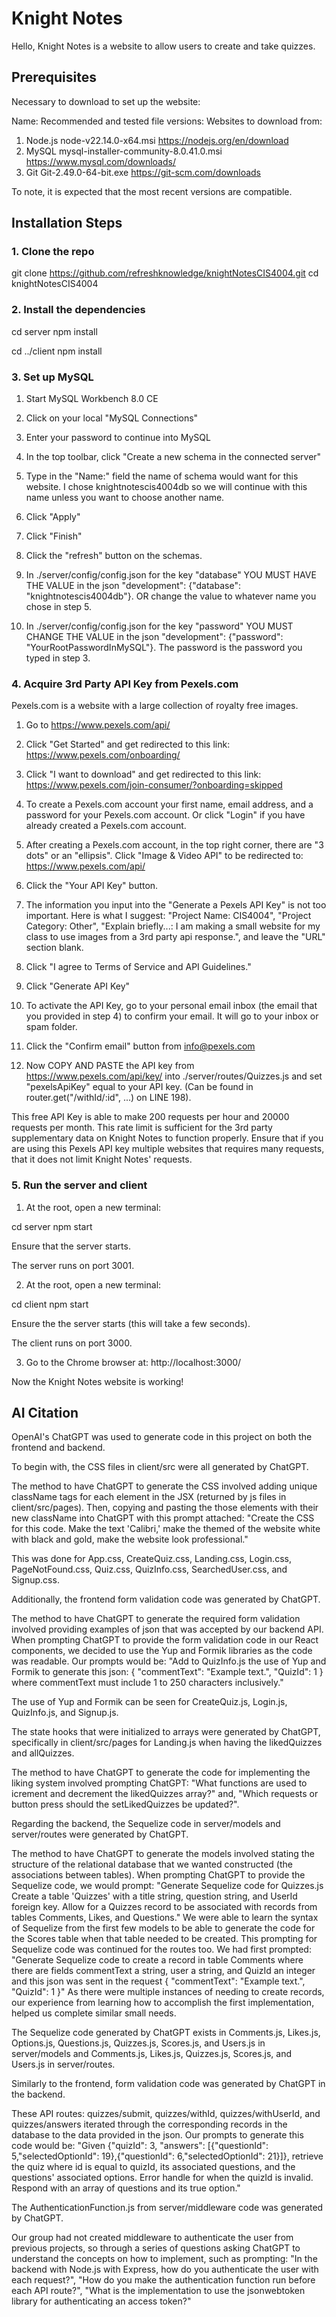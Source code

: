 # Knight Notes

Hello, Knight Notes is a website to allow users to create and take quizzes.

## Prerequisites

Necessary to download to set up the website:

Name:           Recommended and tested file versions:       Websites to download from:

1. Node.js      node-v22.14.0-x64.msi                       https://nodejs.org/en/download
2. MySQL        mysql-installer-community-8.0.41.0.msi      https://www.mysql.com/downloads/
3. Git          Git-2.49.0-64-bit.exe                       https://git-scm.com/downloads

To note, it is expected that the most recent versions are compatible.

## Installation Steps

### 1. Clone the repo

git clone https://github.com/refreshknowledge/knightNotesCIS4004.git
cd knightNotesCIS4004

### 2. Install the dependencies

cd server
npm install

cd ../client
npm install

### 3. Set up MySQL

1. Start MySQL Workbench 8.0 CE

2. Click on your local "MySQL Connections"

3. Enter your password to continue into MySQL

4. In the top toolbar, click "Create a new schema in the connected server"

5. Type in the "Name:" field the name of schema would want for this website. I chose knightnotescis4004db so we will continue with this name unless you want to choose another name.

6. Click "Apply"

7. Click "Finish"

8. Click the "refresh" button on the schemas.

9. In ./server/config/config.json for the key "database" YOU MUST HAVE THE VALUE in the json "development": {"database": "knightnotescis4004db"}. OR change the value to whatever name you chose in step 5.

10. In ./server/config/config.json for the key "password" YOU MUST CHANGE THE VALUE in the json "development": {"password": "YourRootPasswordInMySQL"}. The password is the password you typed in step 3.


### 4. Acquire 3rd Party API Key from Pexels.com

Pexels.com is a website with a large collection of royalty free images.

1. Go to https://www.pexels.com/api/

2. Click "Get Started" and get redirected to this link: https://www.pexels.com/onboarding/

3. Click "I want to download" and get redirected to this link: https://www.pexels.com/join-consumer/?onboarding=skipped

4. To create a Pexels.com account your first name, email address, and a password for your Pexels.com account. Or click "Login" if you have already created a Pexels.com account.

5. After creating a Pexels.com account, in the top right corner, there are "3 dots" or an "ellipsis". Click "Image & Video API" to be redirected to: https://www.pexels.com/api/

6. Click the "Your API Key" button.

7. The information you input into the "Generate a Pexels API Key" is not too important. Here is what I suggest: "Project Name: CIS4004", "Project Category: Other", "Explain briefly...: I am making a small website for my class to use images from a 3rd party api response.", and leave the "URL" section blank.

8. Click "I agree to Terms of Service and API Guidelines."

9. Click "Generate API Key"

10. To activate the API Key, go to your personal email inbox (the email that you provided in step 4) to confirm your email. It will go to your inbox or spam folder.

11. Click the "Confirm email" button from info@pexels.com

12. Now COPY AND PASTE the API key from https://www.pexels.com/api/key/ into ./server/routes/Quizzes.js and set "pexelsApiKey" equal to your API key. (Can be found in router.get("/withId/:id", ...) on LINE 198).

This free API Key is able to make 200 requests per hour and 20000 requests per month. This rate limit is sufficient for the 3rd party supplementary data on Knight Notes to function properly. Ensure that if you are using this Pexels API key multiple websites that requires many requests, that it does not limit Knight Notes' requests.

### 5. Run the server and client

1. At the root, open a new terminal:

cd server
npm start

Ensure that the server starts.

The server runs on port 3001.

2. At the root, open a new terminal:

cd client
npm start

Ensure the the server starts (this will take a few seconds).

The client runs on port 3000.

3. Go to the Chrome browser at: http://localhost:3000/

Now the Knight Notes website is working!

## AI Citation

OpenAI's ChatGPT was used to generate code in this project on both the frontend and backend.

To begin with, the CSS files in client/src were all generated by ChatGPT.

The method to have ChatGPT to generate the CSS involved adding unique className tags for each element in the JSX (returned by js files in client/src/pages). Then, copying and pasting the those elements with their new className into ChatGPT with this prompt attached: "Create the CSS for this code. Make the text 'Calibri,' make the themed of the website white with black and gold, make the website look professional."

This was done for App.css, CreateQuiz.css, Landing.css, Login.css, PageNotFound.css, Quiz.css, QuizInfo.css, SearchedUser.css, and Signup.css.

Additionally, the frontend form validation code was generated by ChatGPT.

The method to have ChatGPT to generate the required form validation involved providing examples of json that was accepted by our backend API. When prompting ChatGPT to provide the form validation code in our React components, we decided to use the Yup and Formik libraries as the code was readable. Our prompts would be: "Add to QuizInfo.js the use of Yup and Formik to generate this json: { "commentText": "Example text.", "QuizId": 1 } where commentText must include 1 to 250 characters inclusively."

The use of Yup and Formik can be seen for CreateQuiz.js, Login.js, QuizInfo.js, and Signup.js.

The state hooks that were initialized to arrays were generated by ChatGPT, specifically in client/src/pages for Landing.js when having the likedQuizzes and allQuizzes.

The method to have ChatGPT to generate the code for implementing the liking system involved prompting ChatGPT: "What functions are used to icrement and decrement the likedQuizzes array?" and, "Which requests or button press should the setLikedQuizzes be updated?".

Regarding the backend, the Sequelize code in server/models and server/routes were generated by ChatGPT.

The method to have ChatGPT to generate the models involved stating the structure of the relational database that we wanted constructed (the associations between tables). When prompting ChatGPT to provide the Sequelize code, we would prompt: "Generate Sequelize code for Quizzes.js Create a table 'Quizzes' with a title string, question string, and UserId foreign key. Allow for a Quizzes record to be associated with records from tables Comments, Likes, and Questions." We were able to learn the syntax of Sequelize from the first few models to be able to generate the code for the Scores table when that table needed to be created. This prompting for Sequelize code was continued for the routes too. We had first prompted: "Generate Sequelize code to create a record in table Comments where there are fields commentText a string, user a string, and QuizId an integer and this json was sent in the request { "commentText": "Example text.", "QuizId": 1 }" As there were multiple instances of needing to create records, our experience from learning how to accomplish the first implementation, helped us complete similar small needs.

The Sequelize code generated by ChatGPT exists in Comments.js, Likes.js, Options.js, Questions.js, Quizzes.js, Scores.js, and Users.js in server/models and Comments.js, Likes.js, Quizzes.js, Scores.js, and Users.js in server/routes.

Similarly to the frontend, form validation code was generated by ChatGPT in the backend.

These API routes: quizzes/submit, quizzes/withId, quizzes/withUserId, and quizzes/answers iterated through the corresponding records in the database to the data provided in the json. Our prompts to generate this code would be: "Given {"quizId": 3, "answers": [{"questionId": 5,"selectedOptionId": 19},{"questionId": 6,"selectedOptionId": 21}]}, retrieve the quiz where id is equal to quizId, its associated questions, and the questions' associated options. Error handle for when the quizId is invalid. Respond with an array of questions and its true option."

The AuthenticationFunction.js from server/middleware code was generated by ChatGPT.

Our group had not created middleware to authenticate the user from previous projects, so through a series of questions asking ChatGPT to understand the concepts on how to implement, such as prompting: "In the backend with Node.js with Express, how do you authenticate the user with each request?", "How do you make the authentication function run before each API route?", "What is the implementation to use the jsonwebtoken library for authenticating an access token?"